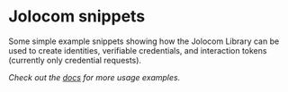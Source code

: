 # Jolocom snippets

Some simple example snippets showing how the Jolocom Library can be used to create identities, verifiable credentials, and interaction tokens (currently only credential requests).

*Check out the [docs](https://jolocom-lib.readthedocs.io/en/latest/) for more usage examples.*
